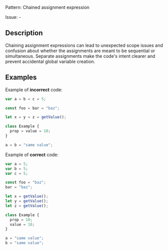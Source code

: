 Pattern: Chained assignment expression

Issue: -

## Description

Chaining assignment expressions can lead to unexpected scope issues and confusion about whether the assignments are meant to be sequential or simultaneous. Separate assignments make the code's intent clearer and prevent accidental global variable creation.

## Examples

Example of **incorrect** code:
```javascript
var a = b = c = 5;

const foo = bar = "baz";

let x = y = z = getValue();

class Example {
  prop = value = 10;
}

a = b = "same value";
```

Example of **correct** code:
```javascript
var a = 5;
var b = 5;
var c = 5;

const foo = "baz";
bar = "baz";

let x = getValue();
let y = getValue();
let z = getValue();

class Example {
  prop = 10;
  value = 10;
}

a = "same value";
b = "same value";
```